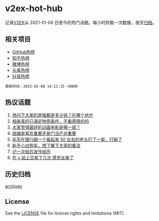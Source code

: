 # v2ex-hot-hub

 记录[V2EX](https://www.v2ex.com/)从 2021-01-06 日至今的热门话题。每小时抓取一次数据，按天[归档](archives)。
 
 ## 相关项目

- [GitHub热榜](https://github.com/snaildev/github-hot-hub)
- [知乎热榜](https://github.com/snaildev/zhihu-hot-hub)
- [微博热榜](https://github.com/snaildev/weibo-hot-hub)
- [头条热榜](https://github.com/snaildev/toutiao-hot-hub)
- [抖音热榜](https://github.com/snaildev/douyin-hot-hub)


 `更新时间：2025-02-08 14:11:15 +0800`

## 热议话题

1. [想问下大家的房租都是多少钱？在哪个地方](https://www.v2ex.com/t/1109783)
1. [相亲真的只满足物质条件，不看感情的吗](https://www.v2ex.com/t/1109696)
1. [大家觉得最好的动画电影是哪一部？](https://www.v2ex.com/t/1109751)
1. [结婚是喜欢重要还是门当户对重要](https://www.v2ex.com/t/1109621)
1. [前天在银行跟一个看起来 50 左右的老头打了一架，打输了](https://www.v2ex.com/t/1109740)
1. [新手小白购车，想了解下大家的看法](https://www.v2ex.com/t/1109793)
1. [记一次结石发作经历](https://www.v2ex.com/t/1109781)
1. [在 v 站上交易了几次 感觉太爽了](https://www.v2ex.com/t/1109610)

## 历史归档

[archives](archives)

## License

See the [LICENSE](LICENSE) file for license rights and limitations (MIT).
